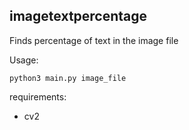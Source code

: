## imagetextpercentage
Finds percentage of text in the image file


Usage:

`python3 main.py image_file`

requirements:

- cv2
